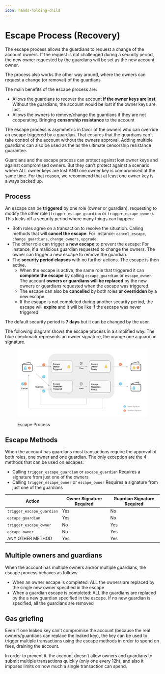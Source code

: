 ```yaml
---
icon: hands-holding-child
---
```


# Escape Process (Recovery)

The escape process allows the guardians to request a change of the account owners. If the request is not challenged during a security period, the new owner requested by the guardians will be set as the new account owner.

The process also works the other way around, where the owners can request a change (or removal) of the guardians

The main benefits of the escape process are:

* Allows the guardians to recover the account **if the owner keys are lost**. Without the guardians, the account would be lost if the owner keys are lost.
* Allows the owners to remove/change the guardians if they are not cooperating. Bringing **censorship resistance** to the account

The escape process is asymmetric in favor of the owners who can override an escape triggered by a guardian. That ensures that the guardians can't take control of the account without the owners approval. Adding multiple guardians can also be used as the as the ultimate censorship resistance guarantee.

Guardians and the escape process can protect against lost owner keys and against compromised owners. But they can't protect against a scenario where ALL owner keys are lost AND one owner key is compromised at the same time. For that reason, we recommend that at least one owner key is always backed up.

## Process

An escape can be **triggered** by one role (owner or guardian), requesting to modify the other role (`trigger_escape_guardian` or `trigger_escape_owner`). This kicks off a security period where many things can happen:

* Both roles agree on a transaction to resolve the situation. Calling methods that will **cancel the escape**. For instance: `cancel_escape`, `change_guardians`, `change_owners`, `upgrade`.
* The other role can trigger a **new escape** to prevent the escape: For instance, if a malicious guardian requested to change the owners. The owner can trigger a new escape to remove the guardian.
* The **security period elapses** with no further actions. The escape is then active.
  * When the escape is active, the same role that triggered it can **complete the escape** by calling `escape_guardian` or `escape_owner`. The account **owners or guardians will be replaced** by the new owners or guardians requested when the escape was triggered.
  * The escape can also be **cancelled** by both roles **or overridden** by a new escape.
  * If the escape is not completed during another security period, the escape will **expire** and it will be like if the escape was never triggered

The default security period is **7 days** but it can be changed by the user.

The following diagram shows the escape process in a simplified way. The blue checkmark represents an owner signature, the orange one a guardian signature.

<figure><img src="escape.png" alt="escape process"><figcaption><p>Escape Process</p></figcaption></figure>

## Escape Methods

When the account has guardians most transactions require the approval of both roles, one owner and one guardian. The only exception are the 4 methods that can be used on escapes:

* Calling `trigger_escape_guardian` or `escape_guardian` Requires a signature from just one of the owners
* Calling `trigger_escape_owner` or `escape_owner` Requires a signature from just one of the guardians

| Action                    | Owner Signature Required | Guardian Signature Required |
| ------------------------- | ------------------------ | --------------------------- |
| `trigger_escape_guardian` | Yes                      | No                          |
| `escape_guardian`         | Yes                      | No                          |
| `trigger_escape_owner`    | No                       | Yes                         |
| `escape_owner`            | No                       | Yes                         |
| ANY OTHER METHOD          | Yes                      | Yes                         |

## Multiple owners and guardians

When the account has multiple owners and/or multiple guardians, the escape process behaves as follows:

* When an owner escape is completed: ALL the owners are replaced by the single new owner specified in the escape
* When a guardian escape is completed: ALL the guardians are replaced by the a new guardian specified in the escape. If no new guardian is specified, all the guardians are removed

## Gas griefing

Even if one leaked key can't compromise the account (because the real owners/guardians can replace the leaked key), the key can be used to trigger multiple transactions using the escape methods in order to spend on fees, draining the account.

In order to prevent it, the account doesn't allow owners and guardians to submit multiple transactions quickly (only one every 12h), and also it imposes limits on how much a single transaction can spend.
